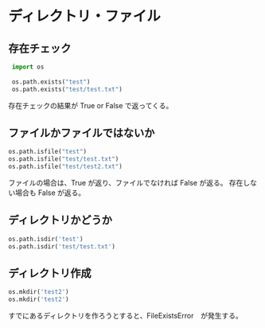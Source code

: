 # ディレクトリ・ファイル
## 存在チェック
``` python
 import os
 
 os.path.exists("test")
 os.path.exists("test/test.txt")
```

存在チェックの結果が True or False で返ってくる。

## ファイルかファイルではないか

``` python
os.path.isfile("test")
os.path.isfile("test/test.txt")
os.path.isfile("test/test2.txt")
```
ファイルの場合は、True が返り、ファイルでなければ False が返る。
存在しない場合も False が返る。

## ディレクトリかどうか

``` python
os.path.isdir('test')
os.path.isdir('test/test.txt')
```

## ディレクトリ作成
``` python
os.mkdir('test2')
os.mkdir('test2')
```
すでにあるディレクトリを作ろうとすると、FileExistsError　が発生する。



